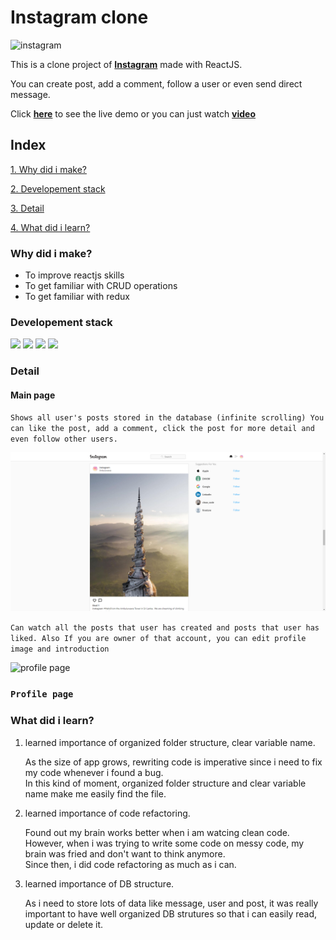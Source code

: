 # **Instagram clone**

![instagram](https://logodix.com/logo/14586.png)

This is a clone project of [**Instagram**](https://instagram.com) made with ReactJS.

You can create post, add a comment, follow a user or even send direct message.

Click [**here**](https://instagram-clone-c3621.web.app/) to see the live demo or you can just watch [**video**](https://www.linkedin.com/posts/dh-kim-733227200_reactjs-instagram-linkedin-activity-6759438400706764800-bNwH)

## Index

[1. Why did i make?](#Why-did-i-make?)

[2. Developement stack](#Developement-stack)

[3. Detail](#Detail)

[4. What did i learn?](#What-did-i-learn?)

### **Why did i make?**

- To improve reactjs skills
- To get familiar with CRUD operations
- To get familiar with redux

### **Developement stack**

<div>
<img src="https://www.acwebdev.tech/static/media/react-icon.52610ecf.png" width="100">
<img src="https://www.acwebdev.tech/static/media/redux-icon.b3b939c6.png" width="100">
<img src="https://encrypted-tbn0.gstatic.com/images?q=tbn:ANd9GcQbdjy4HpplGW-RqVYTAB5dEZ18l4jdj07HcA&usqp=CAU" width="100">
<img src="https://www.acwebdev.tech/static/media/firebase-icon.8896e25c.png" width="100">
</div>

### **Detail**

#### **Main page**

`Shows all user's posts stored in the database (infinite scrolling) You can like the post, add a comment, click the post for more detail and even follow other users.`

![main page](src/readme/chrome_lbku2Ez2B5.png)

`Can watch all the posts that user has created and posts that user has liked. Also If you are owner of that account, you can edit profile image and introduction`

![profile page](scr/readme/chrome_EmPo4qcPBd.png)

### **`Profile page`**

### **What did i learn?**

1. learned importance of organized folder structure, clear variable name.

   As the size of app grows, rewriting code is imperative since i need to fix my code whenever i found a bug.  
   In this kind of moment, organized folder structure and clear variable name make me easily find the file.

2. learned importance of code refactoring.

   Found out my brain works better when i am watcing clean code.  
   However, when i was trying to write some code on messy code, my brain was fried and don't want to think anymore.  
   Since then, i did code refactoring as much as i can.

3. learned importance of DB structure.

   As i need to store lots of data like message, user and post, it was really important to have well organized DB strutures so that i can easily read, update or delete it.
